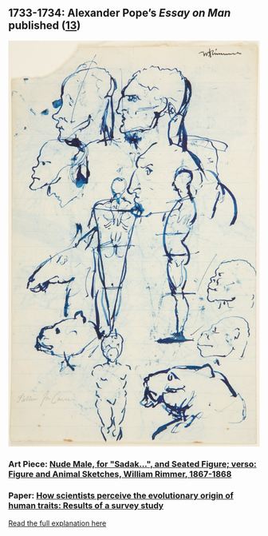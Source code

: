 ## 1733-1734: Alexander Pope’s <em>Essay on Man</em> published ([13](https://www.gutenberg.org/files/2428/2428-h/2428-h.htm))

![pic](/images/1733-1734.jpg)

### Art Piece: [Nude Male, for "Sadak...", and Seated Figure; verso: Figure and Animal Sketches, William Rimmer, 1867-1868](https://hvrd.art/o/306610)

### Paper: [How scientists perceive the evolutionary origin of human traits: Results of a survey study](https://www.ncbi.nlm.nih.gov/pmc/articles/PMC5869357/)

[Read the full explanation here](https://shanivi.github.io/paradigmshifts/1733)
